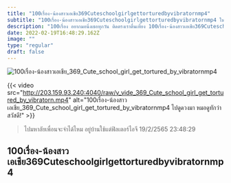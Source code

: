 ```yaml
---
title: "100เรื่อง-น้องสาวเอเชีย369Cuteschoolgirlgettorturedbyvibratornmp4"
subtitle: "100เรื่อง-น้องสาวเอเชีย369Cuteschoolgirlgettorturedbyvibratornmp4 ในวันที่เราแย่ ยังมีเงินในบัญชีที่แย่กว่า"
description: "100เรื่อง อยากมอนิ่งเธอทุกวัน ติดตรงเราตื่นเที่ยง 100เรื่อง-น้องสาวเอเชีย369Cuteschoolgirlgettorturedbyvibratornmp4 19/2/2565 23:48:29"
date: 2022-02-19T16:48:29.162Z
image: ""
type: "regular"
draft: false
---
```


![100เรื่อง-น้องสาวเอเชีย_369_Cute_school_girl_get_tortured_by_vibratornmp4](http://203.159.93.240:4040/raw/v_vide_369_Cute_school_girl_get_tortured_by_vibratorn.jpg)

{{< video src="http://203.159.93.240:4040/raw/v_vide_369_Cute_school_girl_get_tortured_by_vibratorn.mp4" alt="100เรื่อง-น้องสาวเอเชีย_369_Cute_school_girl_get_tortured_by_vibratornmp4 ไปดูดวงมา หมอดูทักว่า สวัสดี!" >}}


> ไปมหาลัยเพื่อนจะจำได้ไหม อยู่บ้านใช้แต่ฟิลเตอร์ไอจี 19/2/2565 23:48:29

## 100เรื่อง-น้องสาวเอเชีย369Cuteschoolgirlgettorturedbyvibratornmp4
